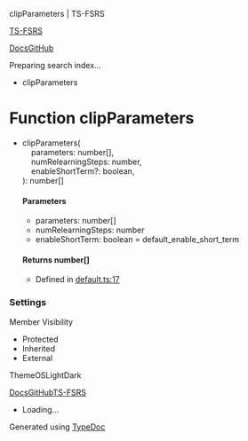 clipParameters | TS-FSRS

[TS-FSRS](https://open-spaced-repetition.github.io/ts-fsrs/)

[Docs](https://open-spaced-repetition.github.io/ts-fsrs/)[GitHub](https://github.com/open-spaced-repetition/ts-fsrs)

Preparing search index...

* clipParameters

Function clipParameters
=======================

* clipParameters(  
      parameters: number[],  
      numRelearningSteps: number,  
      enableShortTerm?: boolean,  
  ): number[]

  #### Parameters

  + parameters: number[]
  + numRelearningSteps: number
  + enableShortTerm: boolean = default\_enable\_short\_term

  #### Returns number[]

  + Defined in [default.ts:17](https://github.com/open-spaced-repetition/ts-fsrs/blob/448c678f6f26c323e9e70bad552dc154ac6f7de6/src/fsrs/default.ts#L17)

### Settings

Member Visibility

* Protected
* Inherited
* External

ThemeOSLightDark

[Docs](https://open-spaced-repetition.github.io/ts-fsrs/)[GitHub](https://github.com/open-spaced-repetition/ts-fsrs)[TS-FSRS](../modules.html)

* Loading...

Generated using [TypeDoc](https://typedoc.org/)